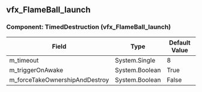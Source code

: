 ## vfx_FlameBall_launch

### Component: TimedDestruction (vfx_FlameBall_launch)

|Field|Type|Default Value|
|---|---|---|
|m_timeout|System.Single|8|
|m_triggerOnAwake|System.Boolean|True|
|m_forceTakeOwnershipAndDestroy|System.Boolean|False|

